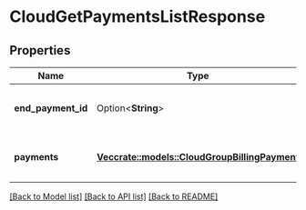 # CloudGetPaymentsListResponse

## Properties

Name | Type | Description | Notes
------------ | ------------- | ------------- | -------------
**end_payment_id** | Option<**String**> | The ID of the last payment listed. | [optional]
**payments** | [**Vec<crate::models::CloudGroupBillingPayment>**](CloudGroupBillingPayment.md) | A list of a group's billing payments. | 

[[Back to Model list]](../README.md#documentation-for-models) [[Back to API list]](../README.md#documentation-for-api-endpoints) [[Back to README]](../README.md)


